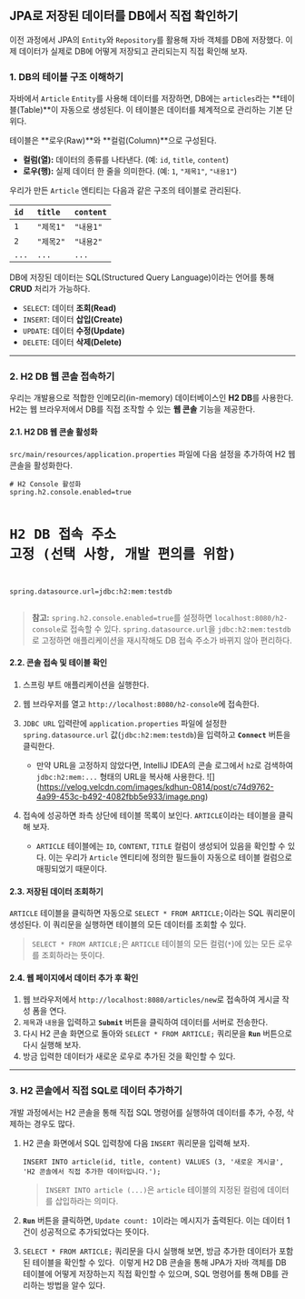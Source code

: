 <p><img alt="" src="https://velog.velcdn.com/images/kdhun-0814/post/f5cd8f2f-34a3-4f89-a7ac-eec6debd0b7d/image.png" /></p>
<h2 id="jpa로-저장된-데이터를-db에서-직접-확인하기">JPA로 저장된 데이터를 DB에서 직접 확인하기</h2>
<p>이전 과정에서 JPA의 <code>Entity</code>와 <code>Repository</code>를 활용해 자바 객체를 DB에 저장했다. 이제 데이터가 실제로 DB에 어떻게 저장되고 관리되는지 직접 확인해 보자.</p>
<h3 id="1-db의-테이블-구조-이해하기">1. DB의 테이블 구조 이해하기</h3>
<p>자바에서 <code>Article</code> <code>Entity</code>를 사용해 데이터를 저장하면, DB에는 <code>articles</code>라는 **테이블(Table)**이 자동으로 생성된다. 이 테이블은 데이터를 체계적으로 관리하는 기본 단위다.</p>
<p>테이블은 **로우(Raw)**와 **컬럼(Column)**으로 구성된다.</p>
<ul>
<li><strong>컬럼(열):</strong> 데이터의 종류를 나타낸다. (예: <code>id</code>, <code>title</code>, <code>content</code>)</li>
<li><strong>로우(행):</strong> 실제 데이터 한 줄을 의미한다. (예: <code>1</code>, <code>&quot;제목1&quot;</code>, <code>&quot;내용1&quot;</code>)</li>
</ul>
<p>우리가 만든 <code>Article</code> 엔티티는 다음과 같은 구조의 테이블로 관리된다.</p>
<table>
<thead>
<tr>
<th align="left"><code>id</code></th>
<th align="left"><code>title</code></th>
<th align="left"><code>content</code></th>
</tr>
</thead>
<tbody><tr>
<td align="left"><code>1</code></td>
<td align="left"><code>&quot;제목1&quot;</code></td>
<td align="left"><code>&quot;내용1&quot;</code></td>
</tr>
<tr>
<td align="left"><code>2</code></td>
<td align="left"><code>&quot;제목2&quot;</code></td>
<td align="left"><code>&quot;내용2&quot;</code></td>
</tr>
<tr>
<td align="left"><code>...</code></td>
<td align="left"><code>...</code></td>
<td align="left"><code>...</code></td>
</tr>
</tbody></table>
<p>DB에 저장된 데이터는 SQL(Structured Query Language)이라는 언어를 통해 <strong>CRUD</strong> 처리가 가능하다.</p>
<ul>
<li><code>SELECT</code>: 데이터 <strong>조회(Read)</strong></li>
<li><code>INSERT</code>: 데이터 <strong>삽입(Create)</strong></li>
<li><code>UPDATE</code>: 데이터 <strong>수정(Update)</strong></li>
<li><code>DELETE</code>: 데이터 <strong>삭제(Delete)</strong></li>
</ul>
<hr />
<h3 id="2-h2-db-웹-콘솔-접속하기">2. H2 DB 웹 콘솔 접속하기</h3>
<p>우리는 개발용으로 적합한 인메모리(in-memory) 데이터베이스인 <strong>H2 DB</strong>를 사용한다. H2는 웹 브라우저에서 DB를 직접 조작할 수 있는 <strong>웹 콘솔</strong> 기능을 제공한다.</p>
<h4 id="21-h2-db-웹-콘솔-활성화">2.1. H2 DB 웹 콘솔 활성화</h4>
<p><code>src/main/resources/application.properties</code> 파일에 다음 설정을 추가하여 H2 웹 콘솔을 활성화한다.</p>
<pre><code class="language-properties"># H2 Console 활성화
spring.h2.console.enabled=true

# H2 DB 접속 주소 고정 (선택 사항, 개발 편의를 위함)
spring.datasource.url=jdbc:h2:mem:testdb</code></pre>
<blockquote>
<p><strong>참고:</strong> <code>spring.h2.console.enabled=true</code>를 설정하면 <code>localhost:8080/h2-console</code>로 접속할 수 있다. <code>spring.datasource.url</code>을 <code>jdbc:h2:mem:testdb</code>로 고정하면 애플리케이션을 재시작해도 DB 접속 주소가 바뀌지 않아 편리하다.</p>
</blockquote>
<h4 id="22-콘솔-접속-및-테이블-확인">2.2. 콘솔 접속 및 테이블 확인</h4>
<ol>
<li><p>스프링 부트 애플리케이션을 실행한다.</p>
</li>
<li><p>웹 브라우저를 열고 <code>http://localhost:8080/h2-console</code>에 접속한다.
<img alt="" src="https://velog.velcdn.com/images/kdhun-0814/post/3c824d4e-6106-4e37-87fa-b2bd1a73d33c/image.png" /></p>
</li>
<li><p><code>JDBC URL</code> 입력란에 <code>application.properties</code> 파일에 설정한 <code>spring.datasource.url</code> 값(<code>jdbc:h2:mem:testdb</code>)을 입력하고 <strong><code>Connect</code></strong> 버튼을 클릭한다.</p>
<ul>
<li>만약 URL을 고정하지 않았다면, IntelliJ IDEA의 콘솔 로그에서 <code>h2</code>로 검색하여 <code>jdbc:h2:mem:...</code> 형태의 URL을 복사해 사용한다.
![]
(<a href="https://velog.velcdn.com/images/kdhun-0814/post/c74d9762-4a99-453c-b492-4082fbb5e933/image.png">https://velog.velcdn.com/images/kdhun-0814/post/c74d9762-4a99-453c-b492-4082fbb5e933/image.png</a>)</li>
</ul>
</li>
<li><p>접속에 성공하면 좌측 상단에 테이블 목록이 보인다. <code>ARTICLE</code>이라는 테이블을 클릭해 보자.
<img alt="" src="https://velog.velcdn.com/images/kdhun-0814/post/34e80614-025f-41d8-9446-78f4b42b0883/image.png" /></p>
<ul>
<li><code>ARTICLE</code> 테이블에는 <code>ID</code>, <code>CONTENT</code>, <code>TITLE</code> 컬럼이 생성되어 있음을 확인할 수 있다. 이는 우리가 <code>Article</code> 엔티티에 정의한 필드들이 자동으로 테이블 컬럼으로 매핑되었기 때문이다.</li>
</ul>
</li>
</ol>
<h4 id="23-저장된-데이터-조회하기">2.3. 저장된 데이터 조회하기</h4>
<p><code>ARTICLE</code> 테이블을 클릭하면 자동으로 <code>SELECT * FROM ARTICLE;</code>이라는 SQL 쿼리문이 생성된다. 이 쿼리문을 실행하면 테이블의 모든 데이터를 조회할 수 있다.</p>
<blockquote>
<p><code>SELECT * FROM ARTICLE;</code>은 <code>ARTICLE</code> 테이블의 모든 컬럼(<code>*</code>)에 있는 모든 로우를 조회하라는 뜻이다.</p>
</blockquote>
<h4 id="24-웹-페이지에서-데이터-추가-후-확인">2.4. 웹 페이지에서 데이터 추가 후 확인</h4>
<ol>
<li>웹 브라우저에서 <code>http://localhost:8080/articles/new</code>로 접속하여 게시글 작성 폼을 연다.</li>
<li><code>제목</code>과 <code>내용</code>을 입력하고 <strong><code>Submit</code></strong> 버튼을 클릭하여 데이터를 서버로 전송한다.</li>
<li>다시 H2 콘솔 화면으로 돌아와 <code>SELECT * FROM ARTICLE;</code> 쿼리문을 <strong><code>Run</code></strong> 버튼으로 다시 실행해 보자.</li>
<li>방금 입력한 데이터가 새로운 로우로 추가된 것을 확인할 수 있다.</li>
</ol>
<hr />
<h3 id="3-h2-콘솔에서-직접-sql로-데이터-추가하기">3. H2 콘솔에서 직접 SQL로 데이터 추가하기</h3>
<p>개발 과정에서는 H2 콘솔을 통해 직접 SQL 명령어를 실행하여 데이터를 추가, 수정, 삭제하는 경우도 많다.</p>
<ol>
<li><p>H2 콘솔 화면에서 SQL 입력창에 다음 <code>INSERT</code> 쿼리문을 입력해 보자.</p>
<pre><code class="language-sql">INSERT INTO article(id, title, content) VALUES (3, '새로운 게시글', 'H2 콘솔에서 직접 추가한 데이터입니다.');</code></pre>
<blockquote>
<p><code>INSERT INTO article (...)</code>은 <code>article</code> 테이블의 지정된 컬럼에 데이터를 삽입하라는 의미다.</p>
</blockquote>
</li>
<li><p><strong><code>Run</code></strong> 버튼을 클릭하면, <code>Update count: 1</code>이라는 메시지가 출력된다. 이는 데이터 1건이 성공적으로 추가되었다는 뜻이다.</p>
</li>
<li><p><code>SELECT * FROM ARTICLE;</code> 쿼리문을 다시 실행해 보면, 방금 추가한 데이터가 포함된 테이블을 확인할 수 있다.
<img alt="" src="https://velog.velcdn.com/images/kdhun-0814/post/88aa2bc2-2429-4341-884b-3da10922ccfc/image.png" />
이렇게 H2 DB 콘솔을 통해 JPA가 자바 객체를 DB 테이블에 어떻게 저장하는지 직접 확인할 수 있으며, SQL 명령어를 통해 DB를 관리하는 방법을 알수 있다.</p>
</li>
</ol>